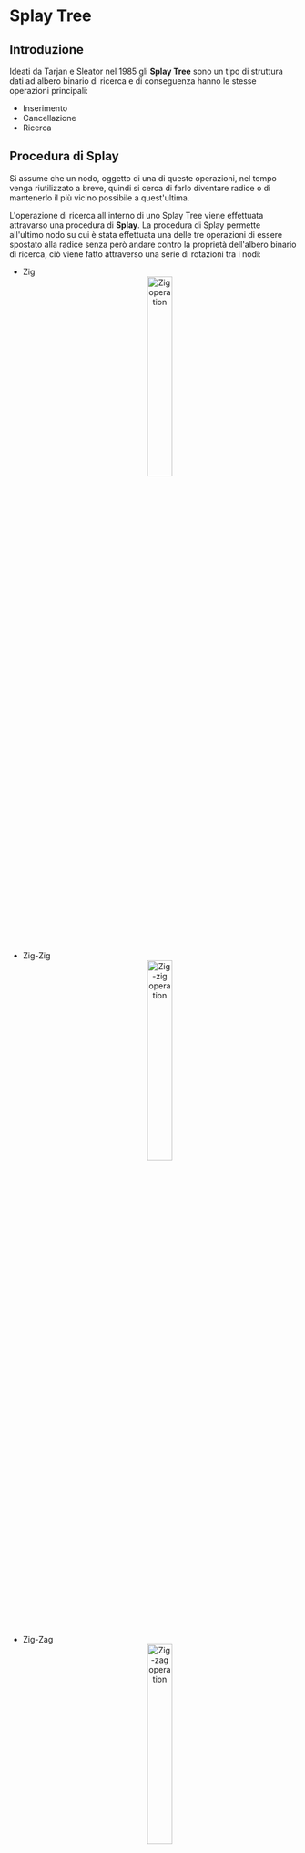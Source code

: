 # Splay Tree
## Introduzione
Ideati da Tarjan e Sleator nel 1985 gli **Splay Tree** sono un tipo di struttura dati ad albero binario di ricerca e di conseguenza hanno le stesse operazioni principali:
- Inserimento
- Cancellazione
- Ricerca

## Procedura di Splay
Si assume che un nodo, oggetto di una di queste operazioni, nel tempo venga riutilizzato a breve, quindi si cerca di farlo diventare radice o di mantenerlo il più vicino possibile a quest'ultima.

L'operazione di ricerca all'interno di uno Splay Tree viene effettuata attravarso una procedura di **Splay**.
La procedura di Splay permette all'ultimo nodo su cui è stata effettuata una delle tre operazioni di essere spostato alla radice senza però andare contro la proprietà dell'albero binario di ricerca, ciò viene fatto attraverso una serie di rotazioni tra i nodi:
- Zig<br> <div align="center"> <img src="Image/Zig.png" alt="Zig operation" width="30%" height="30%"/> </p>
- Zig-Zig<br> <div align="center"> <img src="Image/Zig-zig.png" alt="Zig-zig operation" width="30%" height="30%"/> </p>
- Zig-Zag<br> <div align="center"> <img src="Image/Zig-zag.png" alt="Zig-zag operation" width="30%" height="30%"/> </p>
- Zag<br> <div align="center"> <img src="Image/Zag.png" alt="Zag operation" width="30%" height="30%"/> </p>
- Zag-Zag<br> <div align="center"> <img src="Image/Zag-zag.png" alt="Zag-zag operation" width="30%" height="30%"/> </p>
- Zag-Zig<br> <div align="center"> <img src="Image/Zag-zig.png" alt="Zag-zig operation" width="30%" height="30%"/> </p>

## Analisi ammortizzata
Il costo ammortizzato di ogni aggiustamento dovuto alla procedura di splay sarà $O(\log_2(n))$, quindi sia $m$ il numero di operazioni principali eseguite, si avrà un costo ammortizzato di $O(m\ \log_2(n))$, dove $n$ è il numero di nodi all'interno dell'albero.

In particolare si definiscano i costi per ognuna delle rotazioni:
| Rotazione | Costo |
|----------|----------|
| Zig | 1 |
| Zig-zig | 2 |
| Zig-zag | 2 |

Utilizzando il metodo del potenziale per calcolare il costo ammortizzato della procedura splay, si definiscano:

$$
S(\nu)=_{DEF}\text{numeri di nodi del sotto albero radicato in}\ \nu
$$

$$
R(\nu)=_{DEF}\text{Il rango di}\ \nu\text{, definito come}\ \log_2(S(\nu))
$$

$$
\Phi(T)=_{DEF}\text{La funzione potenziale, definita come} \sum _{\nu \in T} R(\nu)
$$

### Teorema
> Sia data la procedura di splay, il suo costo ammortizzato è al più

$$
3\ (R\ (ROOT(T))-R(x))+1
$$

### Dimostrazione
#### Caso Zig
<p align="center"> <img src="Image/ZigDim.png" alt="Zig dimostration" width="50%" height="50%"/>

Si può facilmente osservare che, prendendo in considerazione il nodo $x$:

$$
S_f(x) \geq S_i(x)
$$

Quindi:

$$
R_f(x) \geq R_i(x)
$$


$$
\Delta \Phi(T)=R_f(x)-R_i(x)
$$

$$
\Delta \Phi(T) \leq 3\ (R_f(x)-R_i(x))
$$

Si può quindi definire il costo ammortizzato del caso Zig come:

$$
\hat{c}_{zig} \leq 3\ (R_f(x)-R_i(x))+1
$$

#### Caso Zig-zig
<p align="center"> <img src="Image/ZigzigDim.png" alt="Zig-zig dimostration" width="50%" height="50%"/>

$$
\Delta \Phi(T)=R_f(x)+R_f(p)+R_f(n)-R_i(x)-R_i(p)-R_i(n)
$$

Si nota immediatamente che:

$$
S_i(n)=S_f(x) \rightarrow R_i(n)=R_f(x)
$$

Quindi:

$$
\Delta \Phi(T)=R_f(p)+R_f(n)-R_i(x)-R_i(p)
$$

Si può maggiorare:

$$
S_f(x) \geq S_f(p) \rightarrow R_f(x) \geq R_f(p)
$$

Ottenendo:

$$
\Delta \Phi(T) \leq R_f(x)+R_f(n)-R_i(x)-R_i(p)
$$

$$
\Delta \Phi(T) \leq R_f(x)+R_f(n)-R_i(x)-R_i(p)+R_i(x)-R_i(x)
$$

Applicando il _lemma tecnico_:

$$
S_i(x)+S_f(n) \leq S_f(x) \rightarrow R_i(x)+R_f(n) \leq 2\ R_f(x)-2
$$

$$
\Delta \Phi(T) \leq 2\ R_f(x)-2+R_f(x)-2\ R_i(x)-R_i(p)
$$

Si sottrae a $\Delta \Phi(T)$ la quantità $R_i(x)$ anziché $R_i(p)$, in questo modo la maggiorazione continua ancora a valere

$$
\Delta \Phi(T) \leq 3\ R_f(x)-2-2\ R_i(x)-R_i(x)
$$

$$
\Delta \Phi(T) \leq 3\ R_f(x)-2-3\ R_i(x)
$$

$$
\Delta \Phi(T) \leq 3\ (R_f(x)-R_i(x))-2
$$

Si può quindi definire il costo ammortizzato del caso Zig-zig come:

$$
\hat{c}_{zig-zig} \leq 3\ (R_f(x)-R_i(x))
$$

#### Caso Zig-zag
<p align="center"> <img src="Image/ZigzagDim.png" alt="Zig-zag dimostration" width="50%" height="50%"/>

$$
\Delta \Phi(T)=R_f(x)+R_f(p)+R_f(n)-R_i(x)-R_i(p)-R_i(n)
$$

Si osserva che:

$$
S_i(n)=S_f(x) \rightarrow R_i(n)=R_f(x)
$$

Quindi:

$$
\Delta \Phi(T)=R_f(p)+R_f(n)-R_i(x)-R_i(p)
$$

Usando il _lemma tecnico_:

$$
\Delta \Phi(T) \leq 2\ R_f(x)-2-R_i(x)-R_i(p)
$$

Si sottrae a $\Delta \Phi(T)$ la quantità $R_i(x)$ anziché $R_i(p)$, in questo modo la maggiorazione continua ancora a valere

$$
\Delta \Phi(T) \leq 2\ R_f(x)-2-R_i(x)-R_i(x)
$$

$$
\Delta \Phi(T) \leq 2\ R_f(x)-2-2\ R_i(x)
$$

$$
\Delta \Phi(T) \leq 2\ (R_f(x)-R_i(x))-2
$$

Maggiorando per 3 anziché 2 vale ancora la maggiorazione:

$$
\Delta \Phi(T) \leq 3\ (R_f(x)-R_i(x))-2
$$

Si può quindi definire il costo ammortizzato del caso Zig-zag come:

$$
\hat{c}_{zig-zag} \leq 3\ (R_f(x)-R_i(x))
$$

#### Costo ammortizzato di uno splay

Quindi sia definito il costo ammortizzato di uno splay considerando tutte le possibili rotazioni possibili come:

$$
\hat{c}_{splay} \leq \sum _{j=0}^{n} 3\ (R _f^{(j)}(x)-R _i^{(j)}(x))+1
$$

Equivale a scrivere:

$$
\hat{c}_{splay} \leq \sum _{j=0}^{n} 3\ (R _f^{(j)}(x)-R _f^{(j-1)}(x))+1
$$

La sommatoria può essere svolta come _serie telescopica_:

$$
\hat{c}_{splay} \leq 3\ (R _f^{(n)}(x)-R _f^{(1)}(x))+1
$$

Dove $R _f^{(n)}(x)$ equivale alla posizione del nodo $x$ dopo aver eseguito tutte le rotazioni quindi al rango quando $x$ si troverà alla radice, mentre $R _f^{(1)}(x)$ il rango del nodo quando è stato appena inserito.

Quindi si può riscrivere la disequazione come:

$$
\hat{c}_{splay} \leq 3\ (R(ROOT(T))-R(x))+1
$$

Continuando si può ancora maggiorare:

$$
\hat{c}_{splay} \leq 3\ (R(ROOT(T))-R(x))+1 \leq 3\ (R(ROOT(T)))+1
$$

Considerando che $R(ROOT(T))$ è $\log_2(n)$ si ottiene:

$$
\hat{c}_{splay} \leq 3\ \log_2(n)+1
$$

Si ricava il costo armortizzato della procedura splay come:

$$
O(\log_2(n))
$$

Se consideriamo il fatto che può essere eseguito su $m$ operazioni di _inserimento_, _cancellazione_ e _ricerca_ si ottiene una complessità armortizzata di:

$$
O(m\ \log_2(n))\ \square
$$
